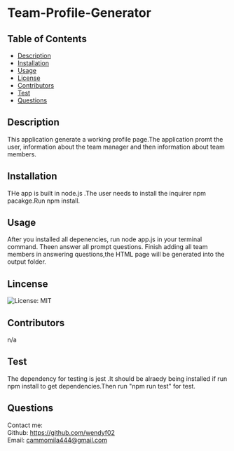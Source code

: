  # Team-Profile-Generator 
  ## Table of Contents
  * [Description](#description)
  * [Installation](#installation)
  * [Usage](#usage)
  * [License](#license)
  * [Contributors](#contributors)
  * [Test](#test)
  * [Questions](#questions)
  
  ## Description
  This application generate a working profile page.The application promt the user, information about the team manager and then information about team members.

  ## Installation
  THe app is built in node.js .The user needs to install the inquirer npm pacakge.Run npm install.

  ## Usage
  After you installed all depenencies, run node app.js in your terminal command. Theen answer all prompt questions. Finish adding all team members in answering questions,the HTML page will be generated into the output folder.

  ## Lincense
  ![License: MIT](https://img.shields.io/badge/License-MIT-yellow.svg)

  ## Contributors
  n/a

  ## Test
  The dependency for testing is jest .It should be alraedy being installed if run npm install to get dependencies.Then run "npm run test" for test.
  
  ## Questions

  Contact me:   
  Github: https://github.com/wendyf02   
  Email: cammomila444@gmail.com